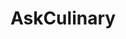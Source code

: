 ---
title: AskCulinary
crosslinks:
- Cooking
- chefknives
- sousvide
- castiron
- slowcooking
- AskReddit
- Pizza
- recipes
- ramen
- GifRecipes
- NoStupidQuestions
- Coffee
- food
- KitchenConfidential
- chicago
- Feijoa
- ketorecipes
- autourbanbot
- whatisthisthing
- IndianFood
---